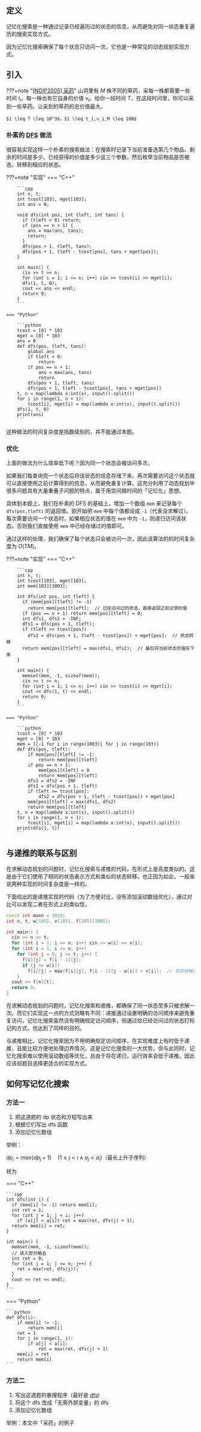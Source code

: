 ## 定义

记忆化搜索是一种通过记录已经遍历过的状态的信息，从而避免对同一状态重复遍历的搜索实现方式。

因为记忆化搜索确保了每个状态只访问一次，它也是一种常见的动态规划实现方式。

## 引入

???+note "[[NOIP2005] 采药](https://www.luogu.com.cn/problem/P1048)"
    山洞里有 $M$ 株不同的草药，采每一株都需要一些时间 $t_i$，每一株也有它自身的价值 $v_i$。给你一段时间 $T$，在这段时间里，你可以采到一些草药。让采到的草药的总价值最大。
    
    $1 \leq T \leq 10^3$，$1 \leq t_i,v_i,M \leq 100$

### 朴素的 [DFS](../search/dfs.md) 做法

很容易实现这样一个朴素的搜索做法：在搜索时记录下当前准备选第几个物品、剩余的时间是多少、已经获得的价值是多少这三个参数，然后枚举当前物品是否被选，转移到相应的状态。

???+note "实现"
    === "C++"
    
        ```cpp
        int n, t;
        int tcost[103], mget[103];
        int ans = 0;
    
        void dfs(int pos, int tleft, int tans) {
          if (tleft < 0) return;
          if (pos == n + 1) {
            ans = max(ans, tans);
            return;
          }
          dfs(pos + 1, tleft, tans);
          dfs(pos + 1, tleft - tcost[pos], tans + mget[pos]);
        }
    
        int main() {
          cin >> t >> n;
          for (int i = 1; i <= n; i++) cin >> tcost[i] >> mget[i];
          dfs(1, t, 0);
          cout << ans << endl;
          return 0;
        }
        ```
    
    === "Python"
    
        ```python
        tcost = [0] * 103
        mget = [0] * 103
        ans = 0
        def dfs(pos, tleft, tans):
            global ans
            if tleft < 0:
                return
            if pos == n + 1:
                ans = max(ans, tans)
                return
            dfs(pos + 1, tleft, tans)
            dfs(pos + 1, tleft - tcost[pos], tans + mget[pos])
        t, n = map(lambda x:int(x), input().split())
        for i in range(1, n + 1):
            tcost[i], mget[i] = map(lambda x:int(x), input().split())
        dfs(1, t, 0)
        print(ans)
        ```

这种做法的时间复杂度是指数级别的，并不能通过本题。

### 优化

上面的做法为什么效率低下呢？因为同一个状态会被访问多次。

如果我们每查询完一个状态后将该状态的信息存储下来，再次需要访问这个状态就可以直接使用之前计算得到的信息，从而避免重复计算。这充分利用了动态规划中很多问题具有大量重叠子问题的特点，属于用空间换时间的「记忆化」思想。

具体到本题上，我们在朴素的 DFS 的基础上，增加一个数组 `mem` 来记录每个 `dfs(pos,tleft)` 的返回值。刚开始把 `mem` 中每个值都设成 `-1`（代表没求解过）。每次需要访问一个状态时，如果相应状态的值在 `mem` 中为 `-1`，则递归访问该状态。否则我们直接使用 `mem` 中已经存储过的值即可。

通过这样的处理，我们确保了每个状态只会被访问一次，因此该算法的的时间复杂度为 $O(TM)$。

???+note "实现"
    === "C++"
    
        ```cpp
        int n, t;
        int tcost[103], mget[103];
        int mem[103][1003];
    
        int dfs(int pos, int tleft) {
          if (mem[pos][tleft] != -1)
            return mem[pos][tleft];  // 已经访问过的状态，直接返回之前记录的值
          if (pos == n + 1) return mem[pos][tleft] = 0;
          int dfs1, dfs2 = -INF;
          dfs1 = dfs(pos + 1, tleft);
          if (tleft >= tcost[pos])
            dfs2 = dfs(pos + 1, tleft - tcost[pos]) + mget[pos];  // 状态转移
          return mem[pos][tleft] = max(dfs1, dfs2);  // 最后将当前状态的值存下来
        }
    
        int main() {
          memset(mem, -1, sizeof(mem));
          cin >> t >> n;
          for (int i = 1; i <= n; i++) cin >> tcost[i] >> mget[i];
          cout << dfs(1, t) << endl;
          return 0;
        }
        ```
    
    === "Python"
    
        ```python
        tcost = [0] * 103
        mget = [0] * 103
        mem = [[-1 for i in range(1003)] for j in range(103)]
        def dfs(pos, tleft):
            if mem[pos][tleft] != -1:
                return mem[pos][tleft]
            if pos == n + 1:
                mem[pos][tleft] = 0
                return mem[pos][tleft]
            dfs1 = dfs2 = -INF
            dfs1 = dfs(pos + 1, tleft)
            if tleft >= tcost[pos]:
                dfs2 = dfs(pos + 1, tleft - tcost[pos]) + mget[pos]
            mem[pos][tleft] = max(dfs1, dfs2)
            return mem[pos][tleft]
        t, n = map(lambda x:int(x), input().split())
        for i in range(1, n + 1):
            tcost[i], mget[i] = map(lambda x:int(x), input().split())
        print(dfs(1, t))
        ```

## 与递推的联系与区别

在求解动态规划的问题时，记忆化搜索与递推的代码，在形式上是高度类似的。这是由于它们使用了相同的状态表示方式和类似的状态转移。也正因为如此，一般来说两种实现的时间复杂度是一样的。

下面给出的是递推实现的代码（为了方便对比，没有添加滚动数组优化），通过对比可以发现二者在形式上的类似性。

```cpp
const int maxn = 1010;
int n, t, w[105], v[105], f[105][1005];

int main() {
  cin >> n >> t;
  for (int i = 1; i <= n; i++) cin >> w[i] >> v[i];
  for (int i = 1; i <= n; i++)
    for (int j = 0; j <= t; j++) {
      f[i][j] = f[i - 1][j];
      if (j >= w[i])
        f[i][j] = max(f[i][j], f[i - 1][j - w[i]] + v[i]);  // 状态转移方程
    }
  cout << f[n][t];
  return 0;
}
```

在求解动态规划的问题时，记忆化搜索和递推，都确保了同一状态至多只被求解一次。而它们实现这一点的方式则略有不同：递推通过设置明确的访问顺序来避免重复访问，记忆化搜索虽然没有明确规定访问顺序，但通过给已经访问过的状态打标记的方式，也达到了同样的目的。

与递推相比，记忆化搜索因为不用明确规定访问顺序，在实现难度上有时低于递推，且能比较方便地处理边界情况，这是记忆化搜索的一大优势。但与此同时，记忆化搜索难以使用滚动数组等优化，且由于存在递归，运行效率会低于递推。因此应该视题目选择更适合的实现方式。

## 如何写记忆化搜索

### 方法一

1. 把这道题的 dp 状态和方程写出来
2. 根据它们写出 dfs 函数
3. 添加记忆化数组

举例：

$dp_{i} = max\{dp_{j}+1\}\quad (1 \leq j < i \land a_{j}<a_{i})$（最长上升子序列）

转为

=== "C++"

    ```cpp
    int dfs(int i) {
      if (mem[i] != -1) return mem[i];
      int ret = 1;
      for (int j = 1; j < i; j++)
        if (a[j] < a[i]) ret = max(ret, dfs(j) + 1);
      return mem[i] = ret;
    }

    int main() {
      memset(mem, -1, sizeof(mem));
      // 读入部分略去
      int ret = 0;
      for (int j = 1; j <= n; j++) {
        ret = max(ret, dfs(j));
      }
      cout << ret << endl;
    }
    ```

=== "Python"

    ```python
    def dfs(i):
        if mem[i] != -1:
            return mem[i]
        ret = 1
        for j in range(1, i):
            if a[j] < a[i]:
                ret = max(ret, dfs(j) + 1)
        mem[i] = ret
        return mem[i]
    ```

### 方法二

1. 写出这道题的暴搜程序（最好是 [dfs](../search/dfs.md))
2. 将这个 dfs 改成「无需外部变量」的 dfs
3. 添加记忆化数组

举例：本文中「采药」的例子
